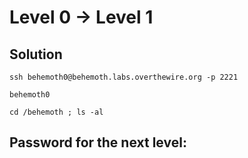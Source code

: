 # Level 0 → Level 1

## Solution
```
ssh behemoth0@behemoth.labs.overthewire.org -p 2221
```
```
behemoth0
```
```
cd /behemoth ; ls -al
```

## Password for the next level:
```

```
